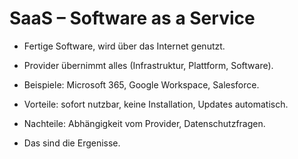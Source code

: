 # SaaS – Software as a Service

- Fertige Software, wird über das Internet genutzt.

- Provider übernimmt alles (Infrastruktur, Plattform, Software).

- Beispiele: Microsoft 365, Google Workspace, Salesforce.

- Vorteile: sofort nutzbar, keine Installation, Updates automatisch.

- Nachteile: Abhängigkeit vom Provider, Datenschutzfragen.

- Das sind die Ergenisse.
